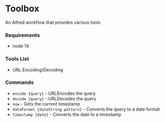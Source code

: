# Toolbox
An Alfred workflow that provides various tools

### Requirements
- node 14

### Tools List
- URL Encoding/Decoding

### Commands
- `encode {query}` - URLEncodes the query
- `decode {query}` - URLDecodes the query
- `now` - Gets the current timestamp
- `dateFormat {dateString pattern}` - Converts the query to a date format
- `timestamp {date}` - Converts the date to a timestamp